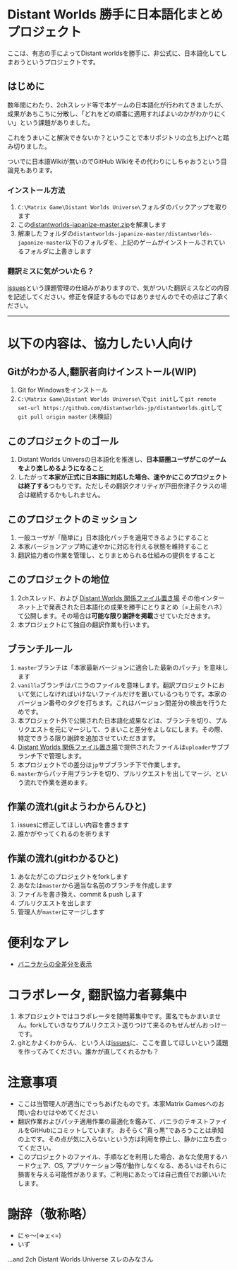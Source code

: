 # Distant Worlds 勝手に日本語化まとめプロジェクト

ここは、有志の手によってDistant worldsを勝手に、非公式に、日本語化してしまおうというプロジェクトです。

## はじめに

 数年間にわたり、2chスレッド等で本ゲームの日本語化が行われてきましたが、成果があちこちに分散し、「どれをどの順番に適用すればよいのかがわかりにくい」という課題がありました。
 
これをうまいこと解決できないか？ということで本リポジトリの立ち上げへと踏み切りました。

 ついでに日本語Wikiが無いのでGitHub Wikiをその代わりにしちゃおうという目論見もあります。

### インストール方法

1. `C:\Matrix Game\Distant Worlds Universe\`フォルダのバックアップを取ります
2. この[distantworlds-japanize-master.zip](https://github.com/distantworlds-jp/distantworlds-japanize/archive/master.zip)を解凍します
3. 解凍したフォルダの`distantworlds-japanize-master/distantworlds-japanize-master`以下のフォルダを、上記のゲームがインストールされているフォルダに上書きします

### 翻訳ミスに気がついたら？

[issues](https://github.com/distantworlds-jp/distantworlds/issues)という課題管理の仕組みがありますので、気がついた翻訳ミスなどの内容を記述してください。修正を保証するものではありませんのでその点はご了承ください。

----

# 以下の内容は、協力したい人向け

## Gitがわかる人,翻訳者向けインストール(WIP)

1. Git for Windowsをインストール
2. `C:\Matrix Game\Distant Worlds Universe\`で`git init`して`git remote set-url https://github.com/distantworlds-jp/distantworlds.git`して`git pull origin master` (未検証)

## このプロジェクトのゴール

1. Distant Worlds Universの日本語化を推進し、**日本語圏ユーザがこのゲームをより楽しめるようになる**こと
2. したがって**本家が正式に日本語に対応した場合、速やかにこのプロジェクトは終了する**つもりです。ただしその翻訳クオリティが戸田奈津子クラスの場合は継続するかもしれません。

## このプロジェクトのミッション

1. 一般ユーザが「簡単に」日本語化パッチを適用できるようにすること
2. 本家バージョンアップ時に速やかに対応を行える状態を維持すること
3. 翻訳協力者の作業を管理し、とりまとめられる仕組みの提供をすること

## このプロジェクトの地位

1. 2chスレッド、および [Distant Worlds 関係ファイル置き場](http://ux.getuploader.com/DistantWorlds/) その他インターネット上で発表された日本語化の成果を勝手にとりまとめ（=上前をハネ）て公開します。その場合は**可能な限り謝辞を掲載**させていただきます。
2. 本プロジェクトにて独自の翻訳作業も行います。
 
## ブランチルール

1. `master`ブランチは「本家最新バージョンに適合した最新のパッチ」を意味します
1. `vanilla`ブランチはバニラのファイルを意味します。翻訳プロジェクトにおいて気にしなければいけないファイルだけを置いているつもりです。本家のバージョン番号のタグを打ちます。これはバージョン間差分の検出を行うためです。
1. 本プロジェクト外で公開された日本語化成果などは、ブランチを切り、プルリクエストを元にマージして、うまいこと差分をよしなにします。その際、特定できうる限り謝辞を追加させていただきます。
1. [Distant Worlds 関係ファイル置き場](http://ux.getuploader.com/DistantWorlds/)で提供されたファイルは`uploader`サブブランチ下で管理します。
1. 本プロジェクトでの差分は`jp`サブブランチ下で作業します。
1. `master`からパッチ用ブランチを切り、プルリクエストを出してマージ、という流れで作業を進めます。

## 作業の流れ(gitようわからんひと)

1. issuesに修正してほしい内容を書きます
2. 誰かがやってくれるのを祈ります

## 作業の流れ(gitわかるひと)

1. あなたがこのプロジェクトをforkします
2. あなたは`master`から適当な名前のブランチを作成します
4. ファイルを書き換え、commit & push します
5. プルリクエストを出します
6. 管理人が`master`にマージします

# 便利なアレ

- [バニラからの全差分を表示](https://github.com/distantworlds-jp/distantworlds/compare/vanilla...master)

# コラボレータ, 翻訳協力者募集中

1. 本プロジェクトではコラボレータを随時募集中です。匿名でもかまいません。forkしていきなりプルリクエスト送りつけて来るのもぜんぜんおっけーです。
2. gitとかよくわからん、という人は[issues](https://github.com/distantworlds-jp/distantworlds/issues)に、ここを直してほしいという議題を作ってみてください。誰かが直してくれるかも？

# 注意事項

+ ここは当管理人が適当にでっちあげたものです。本家Matrix Gamesへのお問い合わせはやめてください
+ 翻訳作業およびパッチ適用作業の最適化を鑑みて、バニラのテキストファイルをGitHubにコミットしています。
 おそらく"真っ黒"であろうことは承知の上です。その点が気に入らないという方は利用を停止し、静かに立ち去ってください。
+ このプロジェクトのファイル、手順などを利用した場合、あなた使用するハードウェア、OS, アプリケーション等が動作しなくなる、あるいはそれらに損害を与える可能性があります。ご利用にあたっては自己責任でお願いいたします。

# 謝辞（敬称略）

- にゃ～(=>ェ<=)
- いず

...and 2ch Distant Worlds Universe スレのみなさん

